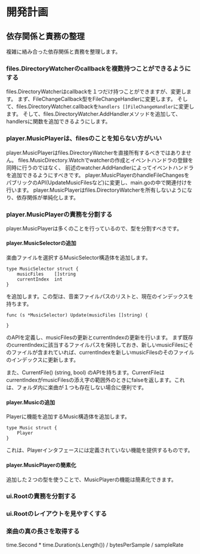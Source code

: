 # 開発計画

## 依存関係と責務の整理

複雑に絡み合った依存関係と責務を整理します。

### files.DirectoryWatcherのcallbackを複数持つことができるようにする

files.DirectoryWatcherはcallbackを１つだけ持つことができますが、変更します。
まず、FileChangeCallback型をFileChangeHandlerに変更します。
そして、files.DirectoryWatcher.callbackを`handlers []FileChangeHandler`に変更します。
そして、files.DirectoryWatcher.AddHandlerメソッドを追加して、handlersに関数を追加できるようにします。

### player.MusicPlayerは、filesのことを知らない方がいい

player.MusicPlayerはfiles.DirectoryWatcherを直接所有するべきではありません。
files.MusicDirectory.Watchでwatcherの作成とイベントハンドラの登録を同時に行うのではなく、
前述のwatcher.AddHandlerによってイベントハンドラを追加できるようにすべきです。
player.MusicPlayerのhandleFileChangesをパブリックのAPI(UpdateMusicFilesなど)に変更し、main.goの中で関連付けを行います。
player.MusicPlayerはfiles.DirectoryWatcherを所有しないようになり、依存関係が単純化します。

### player.MusicPlayerの責務を分割する

player.MusicPlayerは多くのことを行っているので、型を分割すべきです。

#### player.MusicSelectorの追加

楽曲ファイルを選択するMusicSelector構造体を追加します。

```
type MusicSelector struct {
	musicFiles    []string
	currentIndex  int
}
```

を追加します。この型は、音楽ファイルパスのリストと、現在のインデックスを持ちます。

```
func (s *MusicSelector) Update(musicFiles []string) {

}
```

のAPIを定義し、musicFilesの更新とcurrentIndexの更新を行います。
まず既存のcurrentIndexに該当するファイルパスを保持しておき、新しいmusicFilesにそのファイルが含まれていれば、currentIndexを新しいmusicFilesのそのファイルのインデックスに更新します。

また、CurrentFile() (string, bool) のAPIを持ちます。CurrentFileはcurrentIndexがmusicFilesの添え字の範囲外のときにfalseを返します。これは、フォルダ内に楽曲が１つも存在しない場合に便利です。

#### player.Musicの追加

Playerに機能を追加するMusic構造体を追加します。

```
type Music struct {
    Player
}
```

これは、Playerインタフェースには定義されていない機能を提供するものです。

#### player.MusicPlayerの簡素化

追加した２つの型を使うことで、MusicPlayerの機能は簡素化できます。

### ui.Rootの責務を分割する

### ui.Rootのレイアウトを見やすくする

### 楽曲の真の長さを取得する

time.Second * time.Duration(s.Length()) / bytesPerSample / sampleRate